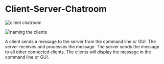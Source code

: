 # Client-Server-Chatroom

![client chatroom](https://user-images.githubusercontent.com/88830367/205445436-6f1f0491-83fd-40ef-b916-20c64b6081b9.png)

![naming the clients](https://user-images.githubusercontent.com/88830367/205445456-73defd4f-0b5e-4a0e-9146-199900cc8b62.png)

A client sends a message to the server from the command line or GUI.
The server receives and processes the message.
The server sends the message to all other connected clients.
The clients will display the message in the command line or GUI.


